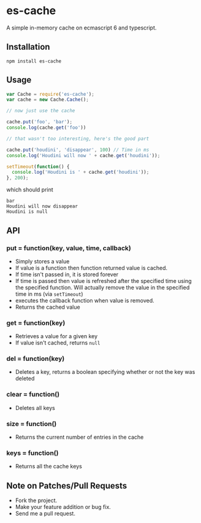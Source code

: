 # es-cache
A simple in-memory cache on ecmascript 6 and typescript.

## Installation

    npm install es-cache

## Usage

```javascript
var Cache = require('es-cache');
var cache = new Cache.Cache();

// now just use the cache

cache.put('foo', 'bar');
console.log(cache.get('foo'))

// that wasn't too interesting, here's the good part

cache.put('houdini', 'disappear', 100) // Time in ms
console.log('Houdini will now ' + cache.get('houdini'));

setTimeout(function() {
  console.log('Houdini is ' + cache.get('houdini'));
}, 200);
```

which should print

    bar
    Houdini will now disappear
    Houdini is null

## API

### put = function(key, value, time, callback)

* Simply stores a value
* If value is a function then function returned value is cached.
* If time isn't passed in, it is stored forever
* If time is passed then value is refreshed after the specified time using the specified function. Will actually remove the value in the specified time in ms (via `setTimeout`)
* executes the callback function when value is removed.
* Returns the cached value

### get = function(key)

* Retrieves a value for a given key
* If value isn't cached, returns `null`

### del = function(key)

* Deletes a key, returns a boolean specifying whether or not the key was deleted

### clear = function()

* Deletes all keys

### size = function()

* Returns the current number of entries in the cache

### keys = function()

* Returns all the cache keys


## Note on Patches/Pull Requests

* Fork the project.
* Make your feature addition or bug fix.
* Send me a pull request.
